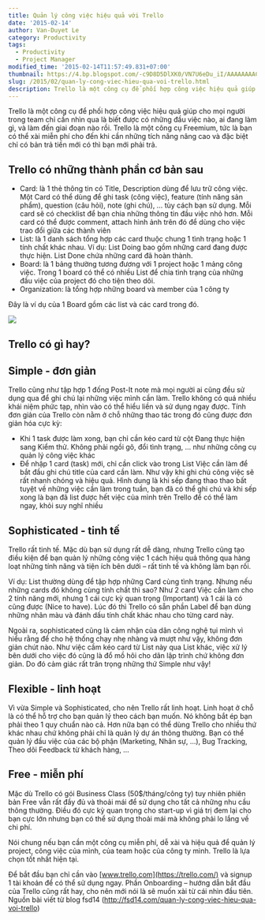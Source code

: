 ```yaml
---
title: Quản lý công việc hiệu quả với Trello
date: '2015-02-14'
author: Van-Duyet Le
category: Productivity
tags:
  - Productivity
  - Project Manager
modified_time: '2015-02-14T11:57:49.831+07:00'
thumbnail: https://4.bp.blogspot.com/-c9D8D5DlXK0/VN7U6eDu_iI/AAAAAAAACFg/VIL1z25OfEI/s1600/2014_12_06_bd8a9.png
slug: /2015/02/quan-ly-cong-viec-hieu-qua-voi-trello.html
description: Trello là một công cụ để phối hợp công việc hiệu quả giúp cho mọi người trong team chỉ cần nhìn qua là biết được có những đầu việc nào, ai đang làm gì, và làm đến giai đoạn nào rồi. Trello là một công cụ Freemium, tức là bạn có thể xài miễn phí cho đến khi cần những tích năng nâng cao và đặc biệt chỉ có bản trả tiền mới có thì bạn mới phải trả.
---
```


Trello là một công cụ để phối hợp công việc hiệu quả giúp cho mọi người trong team chỉ cần nhìn qua là biết được có những đầu việc nào, ai đang làm gì, và làm đến giai đoạn nào rồi. Trello là một công cụ Freemium, tức là bạn có thể xài miễn phí cho đến khi cần những tích năng nâng cao và đặc biệt chỉ có bản trả tiền mới có thì bạn mới phải trả.

## Trello có những thành phần cơ bản sau

- Card: là 1 thẻ thông tin có Title, Description dùng để lưu trữ công việc. Một Card có thể dùng để ghi task (công việc), feature (tính năng sản phẩm), question (câu hỏi), note (ghi chú), … tùy cách bạn sử dụng. Mỗi card sẽ có checklist để bạn chia những thông tin đầu việc nhỏ hơn. Mỗi card có thể được comment, attach hình ảnh trên đó để dùng cho việc trao đổi giữa các thành viên
- List: là 1 danh sách tổng hợp các card thuộc chung 1 tình trạng hoặc 1 tính chất khác nhau. Ví dụ: List Doing bao gồm những card đang được thực hiện. List Done chứa những card đã hoàn thành.
- Board: là 1 bảng thường tương đương với 1 project hoặc 1 mảng công việc. Trong 1 board có thể có nhiều List để chia tình trạng của những đầu việc của project đó cho tiện theo dõi.
- Organization: là tổng hợp những board và member của 1 công ty

Đây là ví dụ của 1 Board gồm các list và các card trong đó.

![](https://4.bp.blogspot.com/-c9D8D5DlXK0/VN7U6eDu_iI/AAAAAAAACFg/VIL1z25OfEI/s1600/2014_12_06_bd8a9.png)

## Trello có gì hay?

## Simple - đơn giản

Trello cũng như tập hợp 1 đống Post-It note mà mọi người ai cũng đều sử dụng qua để ghi chú lại những việc mình cần làm. Trello không có quá nhiều khái niệm phức tạp, nhìn vào có thể hiểu liền và sử dụng ngay được. Tính đơn giản của Trello còn nằm ở chỗ những thao tác trong đó cũng được đơn giản hóa cực kỳ:

- Khi 1 task được làm xong, bạn chỉ cần kéo card từ cột Đang thực hiện sang Kiểm thử. Không phải ngồi gõ, đổi tình trạng, … như những công cụ quản lý công việc khác
- Để nhập 1 card (task) mới, chỉ cần click vào trong List Việc cần làm để bắt đầu ghi chú title của card cần làm. Như vậy khi ghi chú công việc sẽ rất nhanh chóng và hiệu quả. Hình dung là khi sếp đang thao thao bất tuyệt về những việc cần làm trong tuần, bạn đã có thể ghi chú và khi sếp xong là bạn đã list được hết việc của mình trên Trello để có thể làm ngay, khỏi suy nghĩ nhiều

## Sophisticated - tinh tế

Trello rất tinh tế. Mặc dù bạn sử dụng rất dễ dàng, nhưng Trello cũng tạo điều kiện để bạn quản lý những công việc 1 cách hiệu quả thông qua hàng loạt những tính năng và tiện ích bên dưới – rất tinh tế và không làm bạn rối.

Ví dụ: List thường dùng để tập hợp những Card cùng tình trạng. Nhưng nếu những cards đó không cùng tính chất thì sao? Như 2 card Việc cần làm cho 2 tính năng mới, nhưng 1 cái cực kỳ quan trọng (Important) và 1 cái là có cũng được (Nice to have). Lúc đó thì Trello có sẵn phần Label để bạn dùng những nhãn màu và đánh dấu tính chất khác nhau cho từng card này.

Ngoài ra, sophisticated cũng là cảm nhận của dân công nghệ tụi mình vì hiểu rằng để cho hệ thống chạy nhẹ nhàng và mượt như vậy, không đơn giản chút nào. Như việc cầm kéo card từ List này qua List khác, việc xử lý bên dưới cho việc đó cũng là đổ mồ hôi cho dân lập trình chứ không đơn giản. Do đó cảm giác rất trân trọng những thứ Simple như vậy!

## Flexible - linh hoạt

Vì vừa Simple và Sophisticated, cho nên Trello rất linh hoạt. Linh hoạt ở chỗ là có thể hỗ trợ cho bạn quản lý theo cách bạn muốn. Nó không bắt ép bạn phải theo 1 quy chuẩn nào cả. Hơn nữa bạn có thể dùng Trello cho nhiều thứ khác nhau chứ không phải chỉ là quản lý dự án thông thường. Bạn có thể quản lý đầu việc của các bộ phận (Marketing, Nhân sự, …), Bug Tracking, Theo dõi Feedback từ khách hàng, …

## Free - miễn phí

Mặc dù Trello có gói Business Class (50$/tháng/công ty) tuy nhiên phiên bản Free vẫn rất đầy đủ và thoải mái để sử dụng cho tất cả những nhu cầu thông thường. Điều đó cực kỳ quan trọng cho start-up vì giá trị đem lại cho bạn cực lớn nhưng bạn có thể sử dụng thoải mái mà không phải lo lắng về chi phí.

Nói chung nếu bạn cần một công cụ miễn phí, dễ xài và hiệu quả để quản lý project, công việc của mình, của team hoặc của công ty mình. Trello là lựa chọn tốt nhất hiện tại.

Để bắt đầu bạn chỉ cần vào [www.trello.com](https://trello.com/) và signup 1 tài khoản để có thể sử dụng ngay. Phần Onboarding – hướng dẫn bắt đầu của Trello cũng rất hay, cho nên mới nói là sẽ muốn xài từ cái nhìn đầu tiên.
Nguồn bài viết từ blog fsd14 (http://fsd14.com/quan-ly-cong-viec-hieu-qua-voi-trello)
